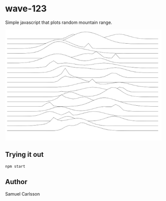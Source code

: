 # wave-123
Simple javascript that plots random mountain range.

![Screenshot 1](screenshots/1.png "Mountain range")

## Trying it out
```bash
npm start
```

## Author
Samuel Carlsson


